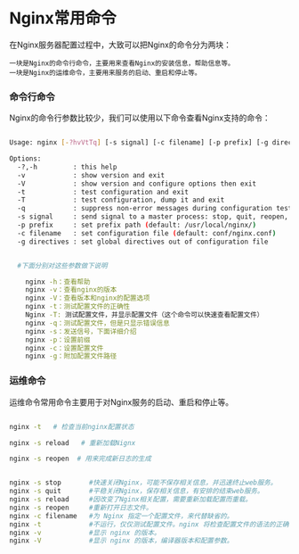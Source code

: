 
# Nginx常用命令


在Nginx服务器配置过程中，大致可以把Nginx的命令分为两块：

	一块是Nginx的命令行命令，主要用来查看Nginx的安装信息，帮助信息等。
	一块是Nginx的运维命令，主要用来服务的启动、重启和停止等。


### 命令行命令

Nginx的命令行参数比较少，我们可以使用以下命令查看Nginx支持的命令：

```bash

Usage: nginx [-?hvVtTq] [-s signal] [-c filename] [-p prefix] [-g directives]

Options:
  -?,-h         : this help
  -v            : show version and exit
  -V            : show version and configure options then exit
  -t            : test configuration and exit
  -T            : test configuration, dump it and exit
  -q            : suppress non-error messages during configuration testing
  -s signal     : send signal to a master process: stop, quit, reopen, reload
  -p prefix     : set prefix path (default: /usr/local/nginx/)
  -c filename   : set configuration file (default: conf/nginx.conf)
  -g directives : set global directives out of configuration file


  #下面分别对这些参数做下说明  

  	nginx -h：查看帮助
	nginx -v：查看nginx的版本
	nginx -V：查看版本和nginx的配置选项
	nginx -t：测试配置文件的正确性
	Nginx -T: 测试配置文件，并显示配置文件（这个命令可以快速查看配置文件）
	nginx -q：测试配置文件，但是只显示错误信息
	nginx -s：发送信号，下面详细介绍
	nginx -p：设置前缀
	nginx -c：设置配置文件
	nginx -g：附加配置文件路径

```

### 运维命令

运维命令常用命令主要用于对Nginx服务的启动、重启和停止等。


```bash

nginx -t   # 检查当前nginx配置状态

nginx -s reload   # 重新加载Nignx

nginx -s reopen  # 用来完成新日志的生成


nginx -s stop       #快速关闭Nginx，可能不保存相关信息，并迅速终止web服务。
nginx -s quit       #平稳关闭Nginx，保存相关信息，有安排的结束web服务。
nginx -s reload    	#因改变了Nginx相关配置，需要重新加载配置而重载。
nginx -s reopen     #重新打开日志文件。
nginx -c filename   #为 Nginx 指定一个配置文件，来代替缺省的。
nginx -t            #不运行，仅仅测试配置文件。nginx 将检查配置文件的语法的正确性，并尝试打开配置文件中所引用到的文件。
nginx -v            #显示 nginx 的版本。
nginx -V            #显示 nginx 的版本，编译器版本和配置参数。

```





